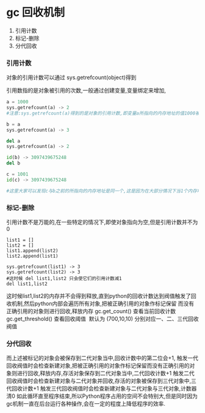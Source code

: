 # gc 回收机制

1. 引用计数
2. 标记-删除
3. 分代回收

### 引用计数
对象的引用计数可以通过 sys.getrefcount(object)得到

引用数指的是对象被引用的次数,一般通过创建变量,变量绑定来增加,
```python
a = 1000
sys.getrefcount(a) -> 2 
#注意:sys.getrefcount(a)得到的是对象的引用计数,即变量a所指向的内存地址的值1000被引用的次数,这里得到2是因为a=1000时引用了1次 而sys.getrefcont(a)时又引用了一次

b = a
sys.getrefcount(a) -> 3

del a
sys.getrefcount(a) -> 2

id(b) -> 3097439675248
del b

c = 1001
id(c) -> 3097439675248

#这里大家可以发现c与b之前的所指向的内存地址是同一个,这是因为在大部分情况下当1个内存地址引用计数为0时,python内部就会马上把这个内存地址回收,标记为可用地址,在下次请求地址时分发出去

```


### 标记-删除
引用计数不是万能的,在一些特定的情况下,即使对象指向为空,但是引用计数并不为0

```
list1 = []
list2 = []
list1.append(list2)
list2.append(list1)

sys.getrefcount(list1) -> 3
sys.getrefcount(list2) -> 3
#这时候 del list1,list2 只会使它们的引用计数减1
del list1,list2
```

这时候list1,list2的内存并不会得到释放,直到python的回收计数达到阀值触发了回收机制,然后python内部会遍历所有对象,把被正确引用的对象作标记保留
而没有正确引用的对象则进行回收,释放内存
gc.get_count() 查看当前回收计数
gc.get_threshold() 查看回收阈值  默认为 (700,10,10) 分别对应一、二、三代回收阀值

### 分代回收
而上述被标记的对象会被保存到二代对象当中,回收计数中的第二位会+1,
触发一代回收阀值时会检查新建对象,把被正确引用的对象作标记保留而没有正确引用的对象则进行回收,释放内存,存活对象保存到二代对象当中,二代回收计数+1
触发二代回收阀值时会检查新建对象与二代对象并回收,存活的对象被保存到三代对象中,三代回收计数+1
触发三代回收阀值时会检查新建对象与二代对象与三代对象,计数器清0
如此循环直至程序结束,所以Python程序占用的空间不会特别大,但是同时因为gc机制一直在后台运行各种操作,会在一定的程度上降低程序的效率.
